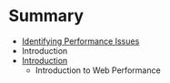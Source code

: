 # Summary

* [Identifying Performance Issues](01-introduction/identifying_performance_issues.md)
* Introduction
* [Introduction](01-introduction/introduction.md)
   * Introduction to Web Performance

